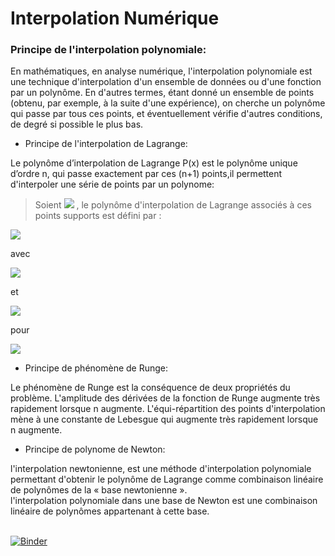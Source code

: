 
#  Interpolation Numérique


### Principe de l'interpolation polynomiale:

En mathématiques, en analyse numérique, l'interpolation polynomiale est une technique d'interpolation d'un ensemble de données ou d'une fonction par un polynôme. En d'autres termes, étant donné un ensemble de points (obtenu, par exemple, à la suite d'une expérience), on cherche un polynôme qui passe par tous ces points, et éventuellement vérifie d'autres conditions, de degré si possible le plus bas.

*  Principe de l'interpolation de Lagrange:

Le polynôme d’interpolation de Lagrange P(x) est le polynôme unique d’ordre n, qui passe exactement par ces (n+1) points,il permettent d'interpoler une série de points par un polynome:
> Soient <img src="https://render.githubusercontent.com/render/math?math=(x_0,y_0), \ldots,(x_k,y_k),\ldots ,(x_n,k_n)">  , le polynôme d'interpolation de Lagrange associés à ces points supports est défini par :
<img src="https://render.githubusercontent.com/render/math?math=\displaystyle P_n(x)=\sum_{k=0}^{n%2B1} y_kL_k(x)">

avec


<img src="https://render.githubusercontent.com/render/math?math=L_{0}(x)=\displaystyle\frac{(x-x_1)(x-x_2)\ldots(x-x_{n})}{(x_0-x_1)(x_0-x_2)\ldots(x_0-x_{n})}">

et 


<img src="https://render.githubusercontent.com/render/math?math=L_{k}(x)=\displaystyle\frac{(x-x_1)(x-x_2)\ldots(x-x_{k-1})(x-x_{k%2B1})\ldots(x-x_{n})}{(x_k-x_0)(x_k-x_1)\ldots(x_k-x_{k-1})(x_k-x_{k %2B 1})\ldots(x_k-x_{n})}">


 pour 
 
 <img src="https://render.githubusercontent.com/render/math?math=k\in \{1,\ldots,n\}">


*  Principe de phénomène de Runge:

Le phénomène de Runge est la conséquence de deux propriétés du problème. L'amplitude des dérivées de la fonction de Runge augmente très rapidement lorsque n augmente. L'équi-répartition des points d'interpolation mène à une constante de Lebesgue qui augmente très rapidement lorsque n augmente.
<br>
*  Principe de polynome de Newton:

l'interpolation newtonienne, est une méthode d'interpolation polynomiale permettant d'obtenir le polynôme de Lagrange comme combinaison linéaire de polynômes de la « base newtonienne ».
<br>
l'interpolation polynomiale dans une base de Newton est une combinaison linéaire de polynômes appartenant à cette base.
<br><br>

[![Binder](https://mybinder.org/badge_logo.svg)](https://mybinder.org/v2/gh/najlahamza/ANALYSE_NUMERIQUE/636f74a1f94f25f80f30341d80030f00e76e8aca?urlpath=lab%2Ftree%2FTP2%2FTP2_E.ipynb)
